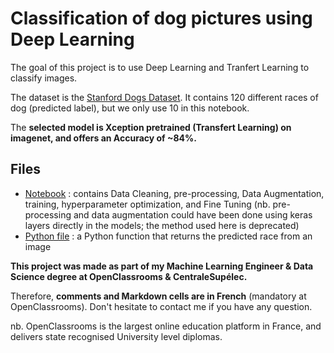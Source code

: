 # Classification of dog pictures using Deep Learning

The goal of this project is to use Deep Learning and Tranfert Learning to classify images.
 
The dataset is the [Stanford Dogs Dataset](http://vision.stanford.edu/aditya86/ImageNetDogs/).
It contains 120 different races of dog (predicted label), but we only use 10 in this notebook.
 
The **selected model is Xception pretrained (Transfert Learning) on imagenet, and offers an Accuracy of ~84%.**

## Files
- [Notebook](https://github.com/fauconnier-n/ML-Engineer-OpenClassrooms-projects/blob/main/05%20-%20Classez%20des%20images%20%C3%A0%20l'aide%20d'algorithmes%20de%20Deep%20Learning/FAUCONNIER_Nicolas_1_notebook_062022.ipynb) : contains Data Cleaning, pre-processing, Data Augmentation, training, hyperparameter optimization, and Fine Tuning (nb. pre-processing and data augmentation could have been done using keras layers directly in the models; the method used here is deprecated)
- [Python file](https://github.com/fauconnier-n/ML-Engineer-OpenClassrooms-projects/blob/main/05%20-%20Classez%20des%20images%20%C3%A0%20l'aide%20d'algorithmes%20de%20Deep%20Learning/FAUCONNIER_Nicolas_2_programme_062022.py) : a Python function that returns the predicted race from an image


**This project was made as part of my Machine Learning Engineer & Data Science degree at OpenClassrooms & CentraleSupélec.**

Therefore, **comments and Markdown cells are in French** (mandatory at OpenClassrooms). Don't hesitate to contact me if you have any question.

nb. OpenClassrooms is the largest online education platform in France, and delivers state recognised University level diplomas.




